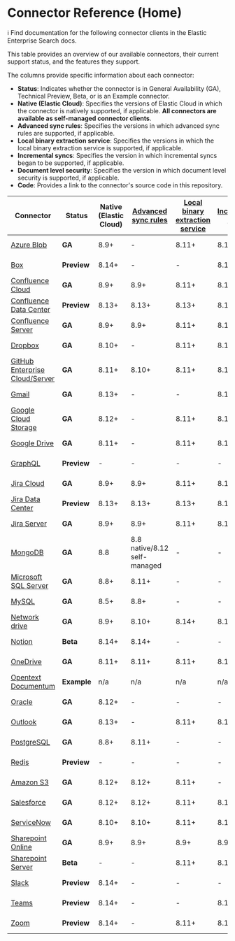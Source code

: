 # Connector Reference (Home)
ℹ️ Find documentation for the following connector clients in the Elastic Enterprise Search docs.


This table provides an overview of our available connectors, their current support status, and the features they support.

The columns provide specific information about each connector:

* **Status**: Indicates whether the connector is in General Availability (GA), Technical Preview, Beta, or is an Example connector.
* **Native (Elastic Cloud)**: Specifies the versions of Elastic Cloud in which the connector is natively supported, if applicable. **All connectors are available as self-managed connector clients**.
* **Advanced sync rules**: Specifies the versions in which advanced sync rules are supported, if applicable.
* **Local binary extraction service**: Specifies the versions in which the local binary extraction service is supported, if applicable.
* **Incremental syncs**: Specifies the version in which incremental syncs began to be supported, if applicable.
* **Document level security**: Specifies the version in which document level security is supported, if applicable.
* **Code**: Provides a link to the connector's source code in this repository.

| Connector | Status | Native (Elastic Cloud) | [Advanced sync rules](https://www.elastic.co/guide/en/enterprise-search/current) | [Local binary extraction service](https://www.elastic.co/guide/en/enterprise-search/current/connectors-content-extraction.html#connectors-content-extraction-local) | [Incremental syncs](https://www.elastic.co/guide/en/enterprise-search/current/connectors-sync-types.html#connectors-sync-types-incremental) | [Document level security](https://www.elastic.co/guide/en/enterprise-search/current/dls.html) | Source code |
| --- | --- | --- | --- | --- | --- | --- | --- |
| [Azure Blob](https://www.elastic.co/guide/en/enterprise-search/current/connectors-azure-blob.html) | **GA** | 8.9+ | - | 8.11+ | 8.13+ | - | [View code](https://github.com/elastic/connectors/tree/main/connectors/sources/azure_blob_storage.py) |
| [Box](https://www.elastic.co/guide/en/enterprise-search/current/connectors-box.html) | **Preview** | 8.14+ | - | - | 8.13+ | - | [View code](https://github.com/elastic/connectors/tree/main/connectors/sources/box.py) |
| [Confluence Cloud](https://www.elastic.co/guide/en/enterprise-search/current/connectors-confluence.html) | **GA** | 8.9+ | 8.9+ | 8.11+ | 8.13+ | 8.10 | [View code](https://github.com/elastic/connectors/tree/main/connectors/sources/confluence.py) |
| [Confluence Data Center](https://www.elastic.co/guide/en/enterprise-search/current/connectors-confluence.html) | **Preview** | 8.13+ | 8.13+ | 8.13+ | 8.13+ | 8.14+ | [View code](https://github.com/elastic/connectors/tree/main/connectors/sources/confluence.py) |
| [Confluence Server](https://www.elastic.co/guide/en/enterprise-search/current/connectors-confluence.html) | **GA** | 8.9+ | 8.9+ | 8.11+ | 8.13+ | - | [View code](https://github.com/elastic/connectors/tree/main/connectors/sources/confluence.py) |
| [Dropbox](https://www.elastic.co/guide/en/enterprise-search/current/connectors-dropbox.html) | **GA** | 8.10+ | - | 8.11+ | 8.13+ | 8.12+ | [View code](https://github.com/elastic/connectors/tree/main/connectors/sources/dropbox.py) |
| [GitHub Enterprise Cloud/Server](https://www.elastic.co/guide/en/enterprise-search/current/connectors-github.html) | **GA** | 8.11+ | 8.10+ | 8.11+ | 8.13+ | 8.12+ | [View code](https://github.com/elastic/connectors/tree/main/connectors/sources/github.py) |
| [Gmail](https://www.elastic.co/guide/en/enterprise-search/current/connectors-gmail.html) | **GA** | 8.13+ | - | - | 8.13+ | 8.10+ | [View code](https://github.com/elastic/connectors/tree/main/connectors/sources/gmail.py) |
| [Google Cloud Storage](https://www.elastic.co/guide/en/enterprise-search/current/connectors-google-cloud.html) | **GA** | 8.12+ | - | 8.11+ | 8.13+ | - | [View code](https://github.com/elastic/connectors/tree/main/connectors/sources/google_cloud_storage.py) |
| [Google Drive](https://www.elastic.co/guide/en/enterprise-search/current/connectors-google-drive.html) | **GA** | 8.11+ | - | 8.11+ | 8.13+ | 8.10+ | [View code](https://github.com/elastic/connectors/tree/main/connectors/sources/google_drive.py) |
| [GraphQL](https://www.elastic.co/guide/en/enterprise-search/current/connectors-graphql.html) | **Preview** | - | - | - | - | - | [View code](https://github.com/elastic/connectors/tree/main/connectors/sources/graphql.py) |
| [Jira Cloud](https://www.elastic.co/guide/en/enterprise-search/current/connectors-jira.html) | **GA** | 8.9+ | 8.9+ | 8.11+ | 8.13+ | 8.10+ | [View code](https://github.com/elastic/connectors/tree/main/connectors/sources/jira.py) |
| [Jira Data Center](https://www.elastic.co/guide/en/enterprise-search/current/connectors-jira.html) | **Preview** | 8.13+ | 8.13+ | 8.13+ | 8.13+ | 8.13+ | [View code](https://github.com/elastic/connectors/tree/main/connectors/sources/jira.py) |
| [Jira Server](https://www.elastic.co/guide/en/enterprise-search/current/connectors-jira.html) | **GA** | 8.9+ | 8.9+ | 8.11+ | 8.13+ | - | [View code](https://github.com/elastic/connectors/tree/main/connectors/sources/jira.py) |
| [MongoDB](https://www.elastic.co/guide/en/enterprise-search/current/connectors-mongodb.html) | **GA** | 8.8 | 8.8 native/8.12 self-managed | - | - | - | [View code](https://github.com/elastic/connectors/tree/main/connectors/sources/mongo.py) |
| [Microsoft SQL Server](https://www.elastic.co/guide/en/enterprise-search/current/connectors-ms-sql.html) | **GA** | 8.8+ | 8.11+ | - | - | - | [View code](https://github.com/elastic/connectors/tree/main/connectors/sources/mssql.py) |
| [MySQL](https://www.elastic.co/guide/en/enterprise-search/current/connectors-mysql.html) | **GA** | 8.5+ | 8.8+ | - | - | - | [View code](https://github.com/elastic/connectors/tree/main/connectors/sources/mysql.py) |
| [Network drive](https://www.elastic.co/guide/en/enterprise-search/current/connectors-network-drive.html) | **GA** | 8.9+ | 8.10+ | 8.14+ | 8.13+ | 8.11+ | [View code](https://github.com/elastic/connectors/tree/main/connectors/sources/network_drive.py) |
| [Notion](https://www.elastic.co/guide/en/enterprise-search/current/connectors-notion.html) | **Beta** | 8.14+ | 8.14+ | - | - | - | [View code](https://github.com/elastic/connectors/tree/main/connectors/sources/notion.py) |
| [OneDrive](https://www.elastic.co/guide/en/enterprise-search/current/connectors-onedrive.html) | **GA** | 8.11+ | 8.11+ | 8.11+ | 8.13+ | 8.11+ | [View code](https://github.com/elastic/connectors/tree/main/connectors/sources/onedrive.py) |
| [Opentext Documentum](https://www.elastic.co/guide/en/enterprise-search/current/connectors-opentext.html) | **Example** | n/a | n/a | n/a | n/a | - | [View code](https://github.com/elastic/connectors/tree/main/connectors/sources/opentext_documentum.py) |
| [Oracle](https://www.elastic.co/guide/en/enterprise-search/current/connectors-oracle.html) | **GA** | 8.12+ | - | - | - | - | [View code](https://github.com/elastic/connectors/tree/main/connectors/sources/oracle.py) |
| [Outlook](https://www.elastic.co/guide/en/enterprise-search/current/connectors-outlook.html) | **GA** | 8.13+ | - | 8.11+ | 8.13+ | 8.14+ | [View code](https://github.com/elastic/connectors/tree/main/connectors/sources/outlook.py) |
| [PostgreSQL](https://www.elastic.co/guide/en/enterprise-search/current/connectors-postgresql.html) | **GA** | 8.8+ | 8.11+ | - | - | - | [View code](https://github.com/elastic/connectors/tree/main/connectors/sources/postgresql.py) |
| [Redis](https://www.elastic.co/guide/en/enterprise-search/current/connectors-redis.html) | **Preview** | - | - | - | - | - | [View code](https://github.com/elastic/connectors/tree/main/connectors/sources/redis.py) |
| [Amazon S3](https://www.elastic.co/guide/en/enterprise-search/current/connectors-s3.html) | **GA** | 8.12+ | 8.12+ | 8.11+ | - | - | [View code](https://github.com/elastic/connectors/tree/main/connectors/sources/s3.py) |
| [Salesforce](https://www.elastic.co/guide/en/enterprise-search/current/connectors-salesforce.html) | **GA** | 8.12+ | 8.12+ | 8.11+ | 8.13+ | 8.13+ | [View code](https://github.com/elastic/connectors/tree/main/connectors/sources/salesforce.py) |
| [ServiceNow](https://www.elastic.co/guide/en/enterprise-search/current/connectors-servicenow.html) | **GA** | 8.10+ | 8.10+ | 8.11+ | 8.13+ | 8.13+ | [View code](https://github.com/elastic/connectors/tree/main/connectors/sources/servicenow.py) |
| [Sharepoint Online](https://www.elastic.co/guide/en/enterprise-search/current/connectors-sharepoint-online.html) | **GA** | 8.9+ | 8.9+ | 8.9+ | 8.9+ | 8.9+ | [View code](https://github.com/elastic/connectors/tree/main/connectors/sources/sharepoint_online.py) |
| [Sharepoint Server](https://www.elastic.co/guide/en/enterprise-search/current/connectors-sharepoint.html) | **Beta** | - | - | 8.11+ | 8.13+ | 8.14+ | [View code](https://github.com/elastic/connectors/tree/main/connectors/sources/sharepoint_server.py) |
| [Slack](https://www.elastic.co/guide/en/enterprise-search/current/connectors-slack.html) | **Preview** | 8.14+ | - | - | - | - | [View code](https://github.com/elastic/connectors/tree/main/connectors/sources/slack.py) |
| [Teams](https://www.elastic.co/guide/en/enterprise-search/current/connectors-teams.html) | **Preview** | 8.14+ | - | - | 8.13+ | - | [View code](https://github.com/elastic/connectors/tree/main/connectors/sources/teams.py) |
| [Zoom](https://www.elastic.co/guide/en/enterprise-search/current/connectors-zoom.html) | **Preview** | 8.14+ | - | 8.11+ | 8.13+ | - | [View code](https://github.com/elastic/connectors/tree/main/connectors/sources/zoom.py) |
